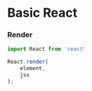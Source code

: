 # Basic React

### Render

```typescript
import React from 'react'

React.render(
    element,
    jsx
);
```